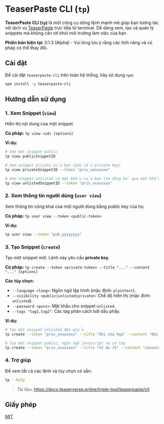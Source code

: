# TeaserPaste CLI (`tp`)

[](https://www.npmjs.com/package/teaserpaste-cli)

**TeaserPaste CLI (`tp`)** là một công cụ dòng lệnh mạnh mẽ giúp bạn tương tác với dịch vụ [TeaserPaste](https://paste.teaserverse.online) trực tiếp từ terminal. Dễ dàng xem, tạo và quản lý snippets mà không cần rời khỏi môi trường làm việc của bạn.

**Phiên bản hiện tại:** 0.1.3 (Alpha) - Vui lòng lưu ý rằng các tính năng và cú pháp có thể thay đổi.

## Cài đặt

Để cài đặt `teaserpaste-cli` trên toàn hệ thống, hãy sử dụng `npm`:

```bash
npm install -g teaserpaste-cli
```

## Hướng dẫn sử dụng

### 1\. Xem Snippet (`view`)

Hiển thị nội dung của một snippet.

**Cú pháp:** `tp view <id> [options]`

**Ví dụ:**

```bash
# Xem một snippet public
tp view publicSnippetID

# Xem snippet private của bạn (yêu cầu private key)
tp view privateSnippetID --token "priv_xxxxxxxx"

# Xem snippet unlisted có mật khẩu của bạn (tự động bỏ qua mật khẩu)
tp view unlistedSnippetID --token "priv_xxxxxxxx"
```

### 2\. Xem thông tin người dùng (`user view`)

Xem thông tin công khai của một người dùng bằng public key của họ.

**Cú pháp:** `tp user view --token <public-token>`

**Ví dụ:**

```bash
tp user view --token "pub_yyyyyyyy"
```

### 3\. Tạo Snippet (`create`)

Tạo một snippet mới. Lệnh này yêu cầu **private key**.

**Cú pháp:** `tp create --token <private-token> --title "..." --content "..." [options]`

**Các tùy chọn:**

  * `--language <lang>`: Ngôn ngữ lập trình (mặc định: `plaintext`).
  * `--visibility <public|unlisted|private>`: Chế độ hiển thị (mặc định: `unlisted`).
  * `--password <pass>`: Mật khẩu cho snippet `unlisted`.
  * `--tags "tag1,tag2"`: Các tag phân cách bởi dấu phẩy.

**Ví dụ:**

```bash
# Tạo một snippet unlisted đơn giản
tp create --token "priv_xxxxxxxx" --title "Ghi chú họp" --content "Nội dung cuộc họp..."

# Tạo một snippet public, ngôn ngữ javascript và có tag
tp create --token "priv_xxxxxxxx" --title "Ví dụ JS" --content "console.log('Hello NPM!')" --language "javascript" --visibility "public" --tags "js,example"
```

### 4\. Trợ giúp

Để xem tất cả các lệnh và tùy chọn có sẵn:

```bash
tp --help
```

> Tài liệu: https://docs.teaserverse.online/triple-tool/teaserpaste/cli

## Giấy phép

[MIT](LICENSE)